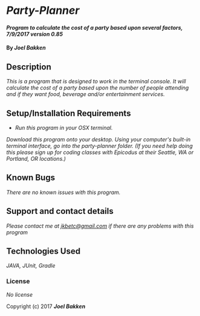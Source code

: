 # _Party-Planner_

#### _Program to calculate the cost of a party based upon several factors, 7/9/2017 version 0.85_

#### By _**Joel Bakken**_

## Description

_This is a program that is designed to work in the terminal console. It will calculate the cost of a party based upon the number of people attending and if they want food, beverage and/or entertainment services._

## Setup/Installation Requirements

* _Run this program in your OSX terminal._

_Download this program onto your desktop. Using your computer's built-in terminal interface, go into the party-planner folder.
(If you need help doing this please sign up for coding classes with Epicodus at their Seattle, WA or Portland, OR locations.)_

## Known Bugs

_There are no known issues with this program._

## Support and contact details

_Please contact me at jkbetc@gmail.com if there are any problems with this program_

## Technologies Used

_JAVA, JUnit, Gradle_

### License

*No license*

Copyright (c) 2017 **_Joel Bakken_**
